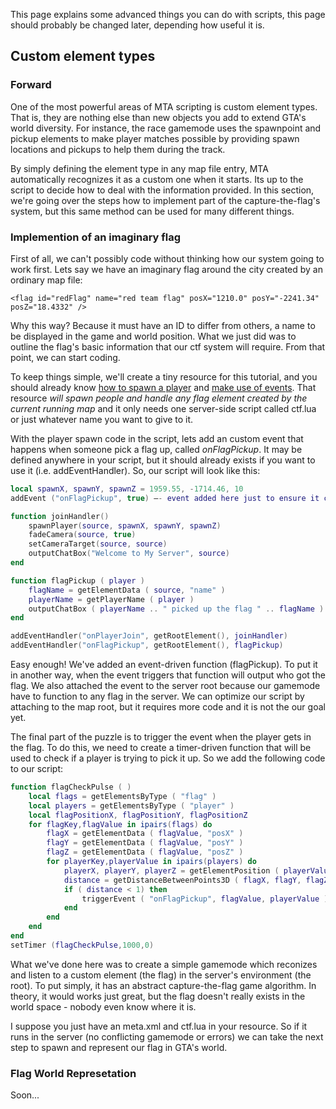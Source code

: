 This page explains some advanced things you can do with scripts, this page should probably be changed later, depending how useful it is.

Custom element types
--------------------

### Forward

One of the most powerful areas of MTA scripting is custom element types. That is, they are nothing else than new objects you add to extend GTA's world diversity. For instance, the race gamemode uses the spawnpoint and pickup elements to make player matches possible by providing spawn locations and pickups to help them during the track.

By simply defining the element type in any map file entry, MTA automatically recognizes it as a custom one when it starts. Its up to the script to decide how to deal with the information provided. In this section, we're going over the steps how to implement part of the capture-the-flag's system, but this same method can be used for many different things.

### Implemention of an imaginary flag

First of all, we can't possibly code without thinking how our system going to work first. Lets say we have an imaginary flag around the city created by an ordinary map file:

``` pua
<flag id="redFlag" name="red team flag" posX="1210.0" posY="-2241.34" posZ="18.4332" />
```

Why this way? Because it must have an ID to differ from others, a name to be displayed in the game and world position. What we just did was to outline the flag's basic information that our ctf system will require. From that point, we can start coding.

To keep things simple, we'll create a tiny resource for this tutorial, and you should already know [how to spawn a player](/docs/Scripting_Introduction#Creating_a_simple_script.md "wikilink") and [make use of events](/Scripting_Introduction#Events.md "wikilink"). That resource *will spawn people and handle any flag element created by the current running map* and it only needs one server-side script called ctf.lua or just whatever name you want to give to it.

With the player spawn code in the script, lets add an custom event that happens when someone pick a flag up, called *onFlagPickup*. It may be defined anywhere in your script, but it should already exists if you want to use it (i.e. addEventHandler). So, our script will look like this:

``` lua
local spawnX, spawnY, spawnZ = 1959.55, -1714.46, 10
addEvent ("onFlagPickup", true) –- event added here just to ensure it can be used by hole script

function joinHandler()
    spawnPlayer(source, spawnX, spawnY, spawnZ)
    fadeCamera(source, true)
    setCameraTarget(source, source)
    outputChatBox("Welcome to My Server", source)
end

function flagPickup ( player )
    flagName = getElementData ( source, "name" )
    playerName = getPlayerName ( player )
    outputChatBox ( playerName .. " picked up the flag " .. flagName )
end

addEventHandler("onPlayerJoin", getRootElement(), joinHandler)
addEventHandler("onFlagPickup", getRootElement(), flagPickup)
```

Easy enough! We've added an event-driven function (flagPickup). To put it in another way, when the event triggers that function will output who got the flag. We also attached the event to the server root because our gamemode have to function to any flag in the server. We can optimize our script by attaching to the map root, but it requires more code and it is not the our goal yet.

The final part of the puzzle is to trigger the event when the player gets in the flag. To do this, we need to create a timer-driven function that will be used to check if a player is trying to pick it up. So we add the following code to our script:

``` lua
function flagCheckPulse ( )
    local flags = getElementsByType ( "flag" )
    local players = getElementsByType ( "player" )
    local flagPositionX, flagPositionY, flagPositionZ
    for flagKey,flagValue in ipairs(flags) do
        flagX = getElementData ( flagValue, "posX" )
        flagY = getElementData ( flagValue, "posY" )
        flagZ = getElementData ( flagValue, "posZ" )       
        for playerKey,playerValue in ipairs(players) do
            playerX, playerY, playerZ = getElementPosition ( playerValue )
            distance = getDistanceBetweenPoints3D ( flagX, flagY, flagZ, playerX, playerY, playerZ )
            if ( distance < 1) then
                triggerEvent ( "onFlagPickup", flagValue, playerValue )
            end
        end
    end
end
setTimer (flagCheckPulse,1000,0)
```

What we've done here was to create a simple gamemode which reconizes and listen to a custom element (the flag) in the server's environment (the root). To put simply, it has an abstract capture-the-flag game algorithm. In theory, it would works just great, but the flag doesn't really exists in the world space - nobody even know where it is.

I suppose you just have an meta.xml and ctf.lua in your resource. So if it runs in the server (no conflicting gamemode or errors) we can take the next step to spawn and represent our flag in GTA's world.

### Flag World Represetation

Soon...
